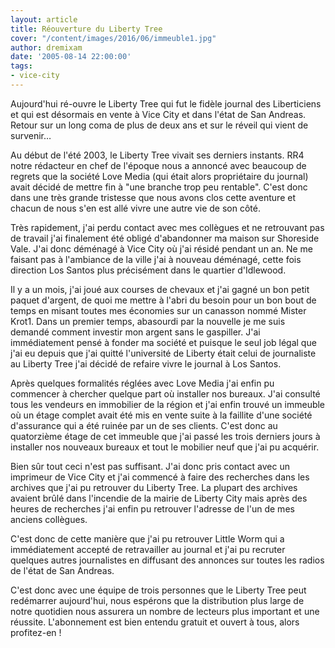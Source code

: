 ```yaml
---
layout: article
title: Réouverture du Liberty Tree
cover: "/content/images/2016/06/immeuble1.jpg"
author: dremixam
date: '2005-08-14 22:00:00'
tags:
- vice-city
---
```


Aujourd'hui ré-ouvre le Liberty Tree qui fut le fidèle journal des Liberticiens et qui est désormais en vente à Vice City et dans l'état de San Andreas. Retour sur un long coma de plus de deux ans et sur le réveil qui vient de survenir…

Au début de l'été 2003, le Liberty Tree vivait ses derniers instants. RR4 notre rédacteur en chef de l'époque nous a annoncé avec beaucoup de regrets que la société Love Media (qui était alors propriétaire du journal) avait décidé de mettre fin à "une branche trop peu rentable". C'est donc dans une très grande tristesse que nous avons clos cette aventure et chacun de nous s'en est allé vivre une autre vie de son côté.

Très rapidement, j'ai perdu contact avec mes collègues et ne retrouvant pas de travail j'ai finalement été obligé d'abandonner ma maison sur Shoreside Vale. J'ai donc déménagé à Vice City où j'ai résidé pendant un an. Ne me faisant pas à l'ambiance de la ville j'ai à nouveau déménagé, cette fois direction Los Santos plus précisément dans le quartier d'Idlewood.

Il y a un mois, j'ai joué aux courses de chevaux et j'ai gagné un bon petit paquet d'argent, de quoi me mettre à l'abri du besoin pour un bon bout de temps en misant toutes mes économies sur un canasson nommé Mister Krot1. Dans un premier temps, abasourdi par la nouvelle je me suis demandé comment investir mon argent sans le gaspiller. J'ai immédiatement pensé à fonder ma société et puisque le seul job légal que j'ai eu depuis que j'ai quitté l'université de Liberty était celui de journaliste au Liberty Tree j'ai décidé de refaire vivre le journal à Los Santos.

Après quelques formalités réglées avec Love Media j'ai enfin pu commencer à chercher quelque part où installer nos bureaux. J'ai consulté tous les vendeurs en immobilier de la région et j'ai enfin trouvé un immeuble où un étage complet avait été mis en vente suite à la faillite d'une société d'assurance qui a été ruinée par un de ses clients. C'est donc au quatorzième étage de cet immeuble que j'ai passé les trois derniers jours à installer nos nouveaux bureaux et tout le mobilier neuf que j'ai pu acquérir.

Bien sûr tout ceci n'est pas suffisant. J'ai donc pris contact avec un imprimeur de Vice City et j'ai commencé à faire des recherches dans les archives que j'ai pu retrouver du Liberty Tree. La plupart des archives avaient brûlé dans l'incendie de la mairie de Liberty City mais après des heures de recherches j'ai enfin pu retrouver l'adresse de l'un de mes anciens collègues.

C'est donc de cette manière que j'ai pu retrouver Little Worm qui a immédiatement accepté de retravailler au journal et j'ai pu recruter quelques autres journalistes en diffusant des annonces sur toutes les radios de l'état de San Andreas.

C'est donc avec une équipe de trois personnes que le Liberty Tree peut redémarrer aujourd'hui, nous espérons que la distribution plus large de notre quotidien nous assurera un nombre de lecteurs plus important et une réussite. L'abonnement est bien entendu gratuit et ouvert à tous, alors profitez-en !

<!--kg-card-end: markdown-->
